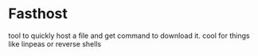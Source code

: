 # Fasthost

tool to quickly host a file and get command to download it.
cool for things like linpeas or reverse shells
